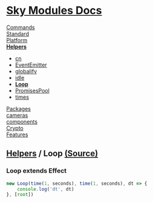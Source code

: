 <!--- This Loop was auto-generated using "npx sky readme" --> 

# [Sky Modules Docs](../../README.md)

[Commands](..%2F..%2F%5Fcommands%2FREADME.md)   
[Standard](..%2F..%2Fstandard%2FREADME.md)   
[Platform](..%2F..%2Fplatform%2FREADME.md)   
**[Helpers](..%2F..%2Fhelpers%2FREADME.md)**   
* [cn](..%2F..%2Fhelpers%2FclassNames%2FREADME.md)
* [EventEmitter](..%2F..%2Fhelpers%2FEventEmitter%2FREADME.md)
* [globalify](..%2F..%2Fhelpers%2Fglobalify%2FREADME.md)
* [idle](..%2F..%2Fhelpers%2Fidle%2FREADME.md)
* **[Loop](..%2F..%2Fhelpers%2FLoop%2FREADME.md)**
* [PromisesPool](..%2F..%2Fhelpers%2FPromisesPool%2FREADME.md)
* [times](..%2F..%2Fhelpers%2Ftimes%2FREADME.md)
  
[Packages](..%2F..%2Fpkgs%2FREADME.md)   
[cameras](..%2F..%2Fcameras%2FREADME.md)   
[components](..%2F..%2Fcomponents%2FREADME.md)   
[Crypto](..%2F..%2Fcrypto%2FREADME.md)   
[Features](..%2F..%2Ffeatures%2FREADME.md)   

## [Helpers](..%2F..%2Fhelpers%2FREADME.md) / Loop [(Source)](..%2F..%2Fhelpers%2FLoop%2F)

  
### Loop extends Effect

```ts
new Loop(time(1, seconds), time(1, seconds), dt => {
    console.log('dt', dt)
}, [root])

```